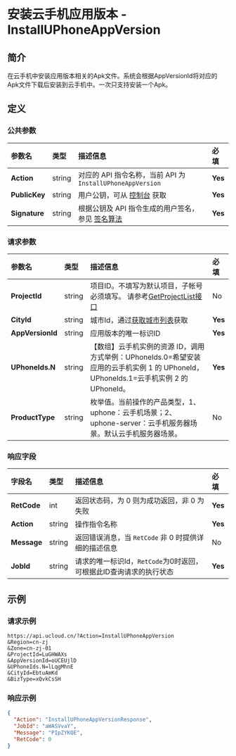 # 安装云手机应用版本 - InstallUPhoneAppVersion

## 简介

在云手机中安装应用版本相关的Apk文件。系统会根据AppVersionId将对应的Apk文件下载后安装到云手机中。一次只支持安装一个Apk。









## 定义

### 公共参数

| 参数名 | 类型 | 描述信息 | 必填 |
|:---|:---|:---|:---|
| **Action**     | string  | 对应的 API 指令名称，当前 API 为 `InstallUPhoneAppVersion`                        | **Yes** |
| **PublicKey**  | string  | 用户公钥，可从 [控制台](https://console.ucloud.cn/uapi/apikey) 获取                                             | **Yes** |
| **Signature**  | string  | 根据公钥及 API 指令生成的用户签名，参见 [签名算法](api/summary/signature.md)  | **Yes** |

### 请求参数

| 参数名 | 类型 | 描述信息 | 必填 |
|:---|:---|:---|:---|
| **ProjectId** | string | 项目ID。不填写为默认项目，子帐号必须填写。 请参考[GetProjectList接口](https://docs.ucloud.cn/api/summary/get_project_list) |No|
| **CityId** | string | 城市Id，通过[获取城市列表](#DescribeUPhoneCities)获取 |**Yes**|
| **AppVersionId** | string | 应用版本的唯一标识ID |**Yes**|
| **UPhoneIds.N** | string | 【数组】云手机实例的资源 ID，调用方式举例：UPhoneIds.0=希望安装应用的云手机实例 1 的 UPhoneId，UPhoneIds.1=云手机实例 2 的 UPhoneId。 |**Yes**|
| **ProductType** | string | 枚举值。当前操作的产品类型，1、uphone：云手机场景；2、uphone-server：云手机服务器场景。默认云手机服务器场景。 |No|

### 响应字段

| 字段名 | 类型 | 描述信息 | 必填 |
|:---|:---|:---|:---|
| **RetCode** | int | 返回状态码，为 0 则为成功返回，非 0 为失败 |**Yes**|
| **Action** | string | 操作指令名称 |**Yes**|
| **Message** | string | 返回错误消息，当 `RetCode` 非 0 时提供详细的描述信息 |No|
| **JobId** | string | 请求的唯一标识Id，`RetCode`为0时返回，可根据此ID查询请求的执行状态 |**Yes**|




## 示例

### 请求示例
    
```
https://api.ucloud.cn/?Action=InstallUPhoneAppVersion
&Region=cn-zj
&Zone=cn-zj-01
&ProjectId=LuGHWAXs
&AppVersionId=oUCEUjlD
&UPhoneIds.N=lLqgMhnE
&CityId=EbtuAmKd
&BizType=xQvkCsSH
```

### 响应示例
    
```json
{
  "Action": "InstallUPhoneAppVersionResponse",
  "JobId": "aWASVvaY",
  "Message": "PIpZYKQE",
  "RetCode": 0
}
```





